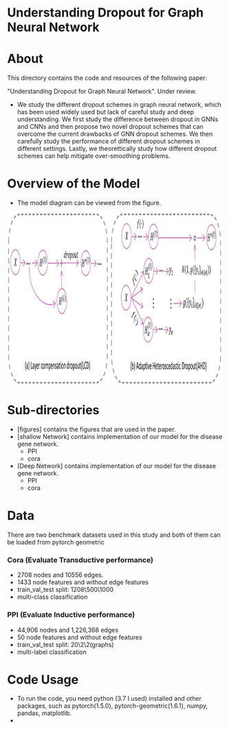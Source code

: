 # Understanding Dropout for Graph Neural Network

About
====

This directory contains the code and resources of the following paper:

"Understanding Dropout for Graph Neural Network". Under review.

- We study the different dropout schemes in graph neural network, which has been used widely used but lack of careful study and deep understanding. We first study the difference between dropout in GNNs and CNNs and then propose two novel dropout schemes that can overcome the current drawbacks of GNN dropout schemes. We then carefully study the performance of different dropout schemes in different settings. Lastly, we theorettically study how different dropout schemes can help mitigate over-smoothing problems.


Overview of the Model
====
- The model diagram can be viewed from the figure.

<img width="500" height="400" src="https://github.com/juanshu30/GNNDropout/blob/main/Figure/LCD_AHD.PDF" />


Sub-directories
====
- [figures] contains the figures that are used in the paper.
- [shallow Network] contains implementation of our model for the disease gene network.
  - PPI
  - cora
- [Deep Network] contains implementation of our model for the disease gene network.
  - PPI
  - cora

Data
====
There are two benchmark datasets used in this study and both of them can be loaded from pytorch geometric

### Cora (Evaluate Transductive performance)
- 2708 nodes and 10556 edges.
- 1433 node features and without edge features
- train_val_test split: 1208\500\1000
- multi-class classification

### PPI (Evaluate Inductive performance)
- 44,906 nodes and 1,226,368 edges
- 50 node features and without edge features
- train_val_test split: 20\2\2(graphs)
- multi-label classification


Code Usage
====
- To run the code, you need python (3.7 I used) installed and other packages, such as pytorch(1.5.0), pytorch-geometric(1.6.1), numpy, pandas, matplotlib. 
- 
